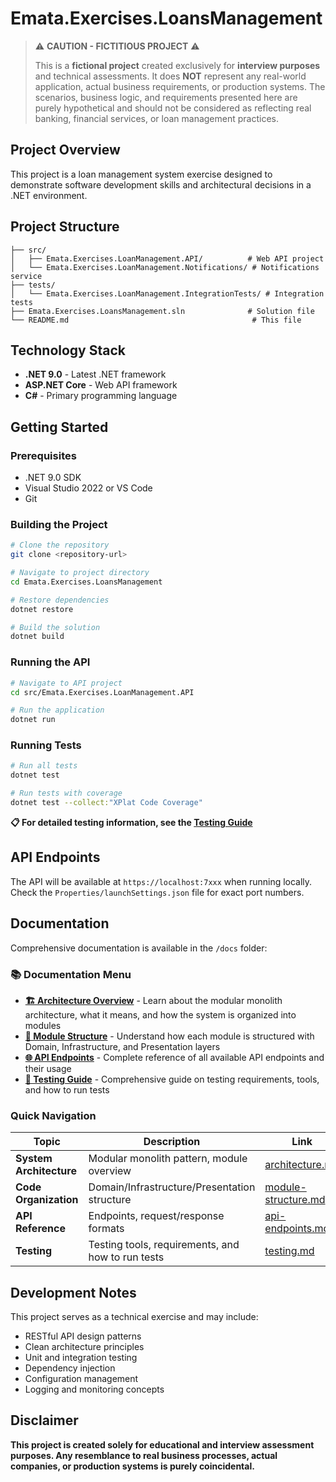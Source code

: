 # Emata.Exercises.LoansManagement

> ⚠️ **CAUTION - FICTITIOUS PROJECT** ⚠️
>
> This is a **fictional project** created exclusively for **interview purposes** and technical assessments.
> It does **NOT** represent any real-world application, actual business requirements, or production systems.
> The scenarios, business logic, and requirements presented here are purely hypothetical and should not be
> considered as reflecting real banking, financial services, or loan management practices.

## Project Overview

This project is a loan management system exercise designed to demonstrate software development skills and architectural decisions in a .NET environment.

## Project Structure

```text
├── src/
│   ├── Emata.Exercises.LoanManagement.API/          # Web API project
│   └── Emata.Exercises.LoanManagement.Notifications/ # Notifications service
├── tests/
│   └── Emata.Exercises.LoanManagement.IntegrationTests/ # Integration tests
├── Emata.Exercises.LoansManagement.sln              # Solution file
└── README.md                                         # This file
```

## Technology Stack

- **.NET 9.0** - Latest .NET framework
- **ASP.NET Core** - Web API framework
- **C#** - Primary programming language

## Getting Started

### Prerequisites

- .NET 9.0 SDK
- Visual Studio 2022 or VS Code
- Git

### Building the Project

```bash
# Clone the repository
git clone <repository-url>

# Navigate to project directory
cd Emata.Exercises.LoansManagement

# Restore dependencies
dotnet restore

# Build the solution
dotnet build
```

### Running the API

```bash
# Navigate to API project
cd src/Emata.Exercises.LoanManagement.API

# Run the application
dotnet run
```

### Running Tests

```bash
# Run all tests
dotnet test

# Run tests with coverage
dotnet test --collect:"XPlat Code Coverage"
```

**📋 For detailed testing information, see the [Testing Guide](docs/testing.md)**

## API Endpoints

The API will be available at `https://localhost:7xxx` when running locally. Check the `Properties/launchSettings.json` file for exact port numbers.

## Documentation

Comprehensive documentation is available in the `/docs` folder:

### 📚 Documentation Menu

- **[🏗️ Architecture Overview](docs/architecture.md)** - Learn about the modular monolith architecture, what it means, and how the system is organized into modules
- **[📁 Module Structure](docs/module-structure.md)** - Understand how each module is structured with Domain, Infrastructure, and Presentation layers
- **[🌐 API Endpoints](docs/api-endpoints.md)** - Complete reference of all available API endpoints and their usage
- **[🧪 Testing Guide](docs/testing.md)** - Comprehensive guide on testing requirements, tools, and how to run tests

### Quick Navigation

| Topic | Description | Link |
|-------|-------------|------|
| **System Architecture** | Modular monolith pattern, module overview | [architecture.md](docs/architecture.md) |
| **Code Organization** | Domain/Infrastructure/Presentation structure | [module-structure.md](docs/module-structure.md) |
| **API Reference** | Endpoints, request/response formats | [api-endpoints.md](docs/api-endpoints.md) |
| **Testing** | Testing tools, requirements, and how to run tests | [testing.md](docs/testing.md) |

## Development Notes

This project serves as a technical exercise and may include:

- RESTful API design patterns
- Clean architecture principles
- Unit and integration testing
- Dependency injection
- Configuration management
- Logging and monitoring concepts

## Disclaimer

**This project is created solely for educational and interview assessment purposes. Any resemblance to real business processes, actual companies, or production systems is purely coincidental.**
